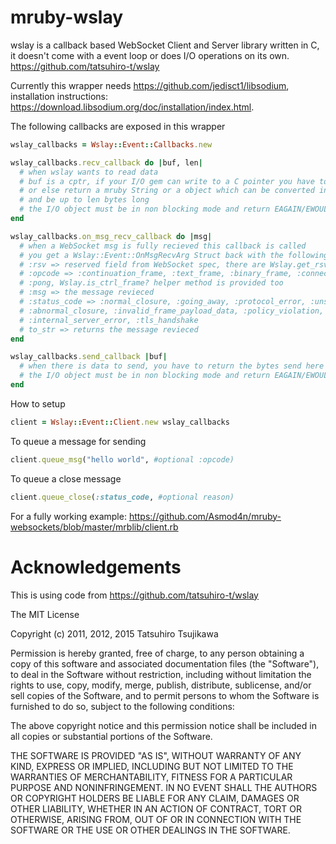 # mruby-wslay

wslay is a callback based WebSocket Client and Server library written in C, it doesn't come with a event loop or does I/O operations on its own. https://github.com/tatsuhiro-t/wslay

Currently this wrapper needs https://github.com/jedisct1/libsodium, installation instructions: https://download.libsodium.org/doc/installation/index.html.

The following callbacks are exposed in this wrapper

```ruby
wslay_callbacks = Wslay::Event::Callbacks.new

wslay_callbacks.recv_callback do |buf, len|
  # when wslay wants to read data
  # buf is a cptr, if your I/O gem can write to a C pointer you have to write at most len bytes into it
  # or else return a mruby String or a object which can be converted into a String via to_str
  # and be up to len bytes long
  # the I/O object must be in non blocking mode and return EAGAIN/EWOULDBLOCK when there is nothing to read
end

wslay_callbacks.on_msg_recv_callback do |msg|
  # when a WebSocket msg is fully recieved this callback is called
  # you get a Wslay::Event::OnMsgRecvArg Struct back with the following fields
  # :rsv => reserved field from WebSocket spec, there are Wslay.get_rsv1/2/3 helper methods
  # :opcode => :continuation_frame, :text_frame, :binary_frame, :connection_close, :ping or
  # :pong, Wslay.is_ctrl_frame? helper method is provided too
  # :msg => the message revieced
  # :status_code => :normal_closure, :going_away, :protocol_error, :unsupported_data, :no_status_rcvd,
  # :abnormal_closure, :invalid_frame_payload_data, :policy_violation, :message_too_big, :mandatory_ext,
  # :internal_server_error, :tls_handshake
  # to_str => returns the message revieced
end

wslay_callbacks.send_callback |buf|
  # when there is data to send, you have to return the bytes send here
  # the I/O object must be in non blocking mode and return EAGAIN/EWOULDBLOCK when sending would block
end
```

How to setup
```ruby
client = Wslay::Event::Client.new wslay_callbacks
```

To queue a message for sending
```ruby
client.queue_msg("hello world", #optional :opcode)
```

To queue a close message
```ruby
client.queue_close(:status_code, #optional reason)
```

For a fully working example: https://github.com/Asmod4n/mruby-websockets/blob/master/mrblib/client.rb

Acknowledgements
================
This is using code from https://github.com/tatsuhiro-t/wslay

The MIT License

Copyright (c) 2011, 2012, 2015 Tatsuhiro Tsujikawa

Permission is hereby granted, free of charge, to any person obtaining
a copy of this software and associated documentation files (the
"Software"), to deal in the Software without restriction, including
without limitation the rights to use, copy, modify, merge, publish,
distribute, sublicense, and/or sell copies of the Software, and to
permit persons to whom the Software is furnished to do so, subject to
the following conditions:

The above copyright notice and this permission notice shall be
included in all copies or substantial portions of the Software.

THE SOFTWARE IS PROVIDED "AS IS", WITHOUT WARRANTY OF ANY KIND,
EXPRESS OR IMPLIED, INCLUDING BUT NOT LIMITED TO THE WARRANTIES OF
MERCHANTABILITY, FITNESS FOR A PARTICULAR PURPOSE AND
NONINFRINGEMENT. IN NO EVENT SHALL THE AUTHORS OR COPYRIGHT HOLDERS BE
LIABLE FOR ANY CLAIM, DAMAGES OR OTHER LIABILITY, WHETHER IN AN ACTION
OF CONTRACT, TORT OR OTHERWISE, ARISING FROM, OUT OF OR IN CONNECTION
WITH THE SOFTWARE OR THE USE OR OTHER DEALINGS IN THE SOFTWARE.
